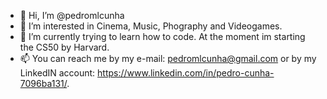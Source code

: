 - 👋 Hi, I’m @pedromlcunha
- 👀 I’m interested in Cinema, Music, Phography and Videogames. 
- 🌱 I’m currently trying to learn how to code. At the moment im starting the CS50 by Harvard.
- 📫 You can reach me by my e-mail: pedromlcunha@gmail.com or by my LinkedIN account: https://www.linkedin.com/in/pedro-cunha-7096ba131/.

<!---
pedromlcunha/pedromlcunha is a ✨ special ✨ repository because its `README.md` (this file) appears on your GitHub profile.
You can click the Preview link to take a look at your changes.
--->
